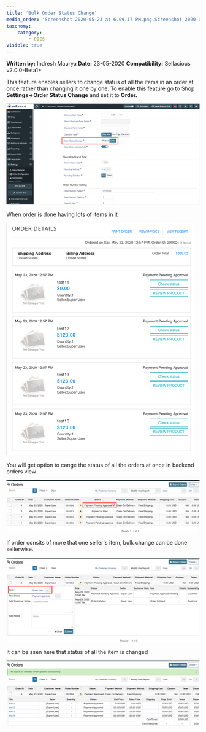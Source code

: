 ```yaml
---
title: 'Bulk Order Status Change'
media_order: 'Screenshot 2020-05-23 at 6.09.17 PM.png,Screenshot 2020-05-23 at 6.19.50 PM.png,Screenshot 2020-05-23 at 6.27.57 PM.png,Screenshot 2020-05-23 at 6.29.06 PM.png,Screenshot 2020-05-23 at 6.31.00 PM.png'
taxonomy:
    category:
        - docs
visible: true
---
```


**Written by:** Indresh Maurya
**Date:** 23-05-2020
**Compatibility:** Sellacious v2.0.0-Beta1+

This feature enables sellers to change status of all the items in an order at once rather than changing it one by one. 
To enable this feature go to Shop **Settings->Order Status Change** and set it to **Order.**

![](Screenshot%202020-05-23%20at%206.09.17%20PM.png)

When order is done having lots of items in it 

![](Screenshot%202020-05-23%20at%206.27.57%20PM.png)

You will get option to cange the status of all the orders at once in backend orders view

![](Screenshot%202020-05-23%20at%206.29.06%20PM.png)

If order consits of more that one seller's item, bulk change can be done sellerwise.

![](Screenshot%202020-05-23%20at%206.19.50%20PM.png)

It can be ssen here that status of all the item is changed

![](Screenshot%202020-05-23%20at%206.31.00%20PM.png)